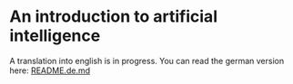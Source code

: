 # An introduction to artificial intelligence

A translation into english is in progress. You can read the german version here: [README.de.md](README.de.md)
